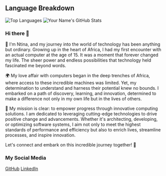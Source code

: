 ## Language Breakdown
![Top Languages](https://github-readme-stats.vercel.app/api/top-langs/?username=Intina47&layout=compact&hide=html)
![Your Name's GitHub Stats](https://github-readme-stats.vercel.app/api?username=Intina47&show_icons=true&theme=radical&exclude_repo=contributed&hide=contribs)
### Hi there 👋
🚀 I'm Ntina, and my journey into the world of technology has been anything but ordinary. Growing up in the heart of Africa, I had my first encounter with an actual computer at the age of 15. It was a moment that forever changed my life. The sheer power and endless possibilities that technology held fascinated me beyond words.

🌍 My love affair with computers began in the deep trenches of Africa, where access to these incredible machines was limited. Yet, my determination to understand and harness their potential knew no bounds. I embarked on a path of discovery, learning, and innovation, determined to make a difference not only in my own life but in the lives of others.

🎯 My mission is clear: to empower progress through innovative computing solutions. I am dedicated to leveraging cutting-edge technologies to drive positive change and advancements. Whether it's architecting, developing, or optimizing software systems, I aim not only to meet the highest standards of performance and efficiency but also to enrich lives, streamline processes, and inspire innovation.

Let's connect and embark on this incredible journey together! 🌟

### My Social Media

[GitHub](https://github.com/https://github.com/Intina47&layout=compact)
[LinkedIn](https://www.linkedin.com/in/isaiah-ntina-0669a8224/)